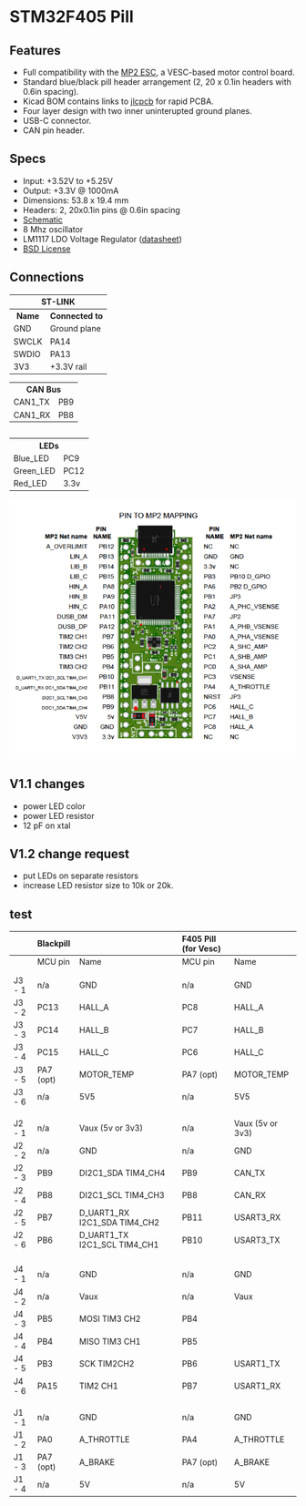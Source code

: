 # STM32F405 Pill 

## Features
* Full compatibility with the [MP2 ESC](https://github.com/badgineer/CCC_ESC), a VESC-based motor control board.
* Standard blue/black pill header arrangement (2, 20 x 0.1in headers with 0.6in spacing). 
* Kicad BOM contains links to [jlcpcb](https://jlcpcb.com/) for rapid PCBA.
* Four layer design with two inner uninterupted ground planes. 
* USB-C connector. 
* CAN pin header. 

## Specs
* Input: +3.52V to +5.25V
* Output: +3.3V @ 1000mA
* Dimensions: 53.8 x 19.4 mm
* Headers: 2, 20x0.1in pins @ 0.6in spacing
* [Schematic](https://github.com/davidmolony/F405_pill/blob/main/F405_pill_schematic.pdf)
* 8 Mhz oscillator
* LM1117 LDO Voltage Regulator ([datasheet](https://datasheet.lcsc.com/lcsc/1811131822_HTC-Korea-TAEJIN-Tech-LM1117S-3-3_C126027.pdf))
* [BSD License](https://github.com/davidmolony/F405_pill/blob/main/LICENSE)

## Connections
<table>
  <tr>
    <th colspan="2">ST-LINK</th>
  </tr>
  <tr>
    <th>Name</th>
    <th>Connected to</th>
  </tr>
  <tr>
    <td>GND</td>
    <td>Ground plane</td>
  </tr>
  <tr>
    <td>SWCLK</td>
    <td>PA14</td>
  </tr>
  <tr>
    <td>SWDIO</td>
    <td>PA13</td>
  </tr>
  <tr>
    <td>3V3</td>
    <td>+3.3V rail</td>
  </tr>
</table>

<table>
  <tr>
    <th colspan="2">CAN Bus</th>
  </tr>
  <tr>
     <td>CAN1_TX</td>
     <td>PB9</td>
  </tr>
  <tr>
     <td>CAN1_RX</td>
     <td>PB8</td>
  </tr>
<table>

<table>
  <tr>
    <th colspan="2">LEDs</th>
  </tr>
  <tr>
     <td>Blue_LED</td>
     <td>PC9</td>
  </tr>
  <tr>
     <td>Green_LED</td>
     <td>PC12</td>
  </tr>
  <tr>
     <td>Red_LED</td>
     <td>3.3v</td>
  </tr>
</table>

<img src="/pics/PIN_MP2_MAPPING.png" alt="Pins to MP2" title="Pins to MP2">

## V1.1 changes
* power LED color
* power LED resistor
* 12 pF on xtal

## V1.2 change request
* put LEDs on separate resistors
* increase LED resistor size to 10k or 20k. 

## test

| |Blackpill| | |F405 Pill (for Vesc)| |
|:----|:----|:----|:----|:----|:----|
| |MCU pin|Name| |MCU pin|Name|
| | | | | | |
| | | | | | |
|J3 - 1|n/a|GND| |n/a|GND|
|J3 - 2|PC13|HALL_A| |PC8|HALL_A|
|J3 - 3|PC14|HALL_B| |PC7|HALL_B|
|J3 - 4|PC15|HALL_C| |PC6|HALL_C|
|J3 - 5|PA7 (opt)|MOTOR_TEMP| |PA7 (opt)|MOTOR_TEMP|
|J3 - 6|n/a|5V5| |n/a|5V5|
| | | | | | |
| | | | | | |
| | | | | | |
|J2 - 1|n/a|Vaux (5v or 3v3)| |n/a|Vaux (5v or 3v3)|
|J2 - 2|n/a|GND| |n/a|GND|
|J2 - 3|PB9|DI2C1_SDA TIM4_CH4| |PB9|CAN_TX|
|J2 - 4|PB8|DI2C1_SCL TIM4_CH3| |PB8|CAN_RX|
|J2 - 5|PB7|D_UART1_RX I2C1_SDA TIM4_CH2| |PB11|USART3_RX|
|J2 - 6|PB6|D_UART1_TX I2C1_SCL TIM4_CH1| |PB10|USART3_TX|
| | | | | | |
| | | | | | |
| | | | | | |
| | | | | | |
|J4 - 1|n/a|GND| |n/a|GND|
|J4 - 2|n/a|Vaux| |n/a|Vaux|
|J4 - 3|PB5|MOSI TIM3 CH2| |PB4| |
|J4 - 4|PB4|MISO TIM3 CH1| |PB5| |
|J4 - 5|PB3|SCK TIM2CH2| |PB6|USART1_TX|
|J4 - 6|PA15|TIM2 CH1| |PB7|USART1_RX|
| | | | | | |
| | | | | | |
| | | | | | |
|J1 - 1|n/a|GND| |n/a|GND|
|J1 - 2|PA0|A_THROTTLE| |PA4|A_THROTTLE|
|J1 - 3|PA7 (opt)|A_BRAKE| |PA7 (opt)|A_BRAKE|
|J1 - 4|n/a|5V| |n/a|5V|
